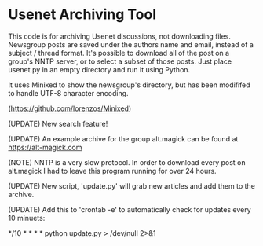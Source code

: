 # Usenet Archiving Tool

This code is for archiving Usenet discussions, not downloading files. Newsgroup posts are saved under the authors name and email, instead of a subject / thread format. It's possible to download all of the post on a group's NNTP server, or to select a subset of those posts. Just place usenet.py in an empty directory and run it using Python.

It uses Minixed to show the newsgroup's directory, but has been modififed to handle UTF-8 character encoding.

(https://github.com/lorenzos/Minixed)

(UPDATE) New search feature!

(UPDATE) An example archive for the group alt.magick can be found at https://alt-magick.com

(NOTE)   NNTP is a very slow protocol. In order to download every post on alt.magick I had to leave this program running for over 24 hours. 

(UPDATE) New script, 'update.py' will grab new articles and add them to the archive.

(UPDATE) Add this to 'crontab -e' to automatically check for updates every 10 minuets:

*/10 * * * * python update.py > /dev/null 2>&1



